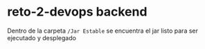 # reto-2-devops backend 

Dentro de la carpeta `/Jar Estable` se encuentra el jar listo para ser ejecutado y desplegado 
